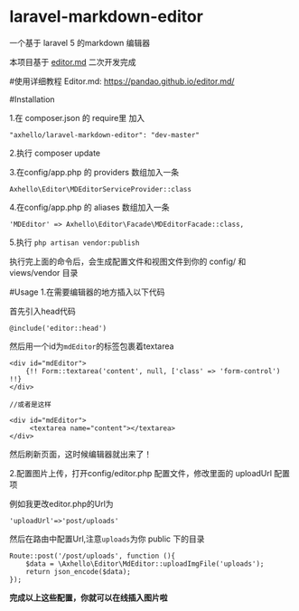 # laravel-markdown-editor
一个基于 laravel 5 的markdown 编辑器

本项目基于 [editor.md](https://github.com/pandao/editor.md/) 二次开发完成

#使用详细教程
Editor.md: https://pandao.github.io/editor.md/

#Installation

1.在 composer.json 的 require里 加入

```
"axhello/laravel-markdown-editor": "dev-master"
```
2.执行 composer update

3.在config/app.php 的 providers 数组加入一条

```
Axhello\Editor\MDEditorServiceProvider::class
```
4.在config/app.php 的 aliases 数组加入一条

```
'MDEditor' => Axhello\Editor\Facade\MDEditorFacade::class,
```
5.执行 `php artisan vendor:publish`

执行完上面的命令后，会生成配置文件和视图文件到你的 config/ 和 views/vendor 目录

#Usage
1.在需要编辑器的地方插入以下代码

首先引入head代码

```
@include('editor::head')
```
然后用一个id为`mdEditor`的标签包裹着textarea

```
<div id="mdEditor">
	{!! Form::textarea('content', null, ['class' => 'form-control') !!}
</div>

//或者是这样

<div id="mdEditor">
	 <textarea name="content"></textarea>
</div>

```

然后刷新页面，这时候编辑器就出来了！

2.配置图片上传，打开config/editor.php 配置文件，修改里面的 uploadUrl 配置项

例如我更改editor.php的Url为

```
'uploadUrl'=>'post/uploads'
```

然后在路由中配置Url,注意`uploads`为你 public 下的目录

```
Route::post('/post/uploads', function (){
    $data = \Axhello\Editor\MdEditor::uploadImgFile('uploads');
    return json_encode($data);
});
```

**完成以上这些配置，你就可以在线插入图片啦**
